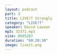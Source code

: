```yaml
---
layout: podcast
part: 3
title: LIVE!T Strongly
category: "LIVE!T"
speaker: David Lawson
mp3: 32371.mp3
size: 8605287
duration: "00:20:30"
image: liveit.png
---
```


